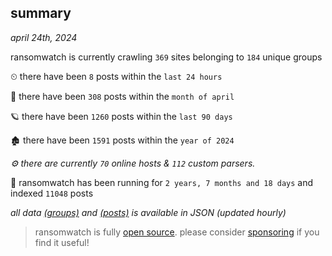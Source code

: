
## summary
_april 24th, 2024_

ransomwatch is currently crawling `369` sites belonging to `184` unique groups

⏲ there have been `8` posts within the `last 24 hours`

🦈 there have been `308` posts within the `month of april`

🪐 there have been `1260` posts within the `last 90 days`

🏚 there have been `1591` posts within the `year of 2024`

_⚙️ there are currently `70` online hosts & `112` custom parsers._

🦕 ransomwatch has been running for `2 years, 7 months and 18 days` and indexed `11048` posts

_all data  [(groups)](http://ransomwhat.telemetry.ltd/groups) and [(posts)](http://ransomwhat.telemetry.ltd/posts) is available in JSON (updated hourly)_

> ransomwatch is fully [open source](https://github.com/joshhighet/ransomwatch#ransomwatch--). please consider [sponsoring](https://github.com/sponsors/joshhighet) if you find it useful!
